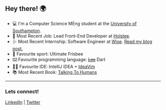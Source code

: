 ## Hey there! 🌍
* 💻 I'm a Computer Science MEng student at the [University of Southampton](https://www.southampton.ac.uk/).
* 💼 Most Recent Job: Lead Front-End Developer at [Holstee](https://www.holstee.com/).
* 🩺 Most Recent Internship: Software Engineer at [Wise](https://wise.com). [Read my blog post.](https://medium.com/wise-engineering/wise-engineering-internship-74d5dd1507fe)
* 🥏 Favourite sport: Ultimate Frisbee
* ⌨️ Favourite programming language: <strike><a href="https://github.com/britannio/lox">Lox</a></strike> Dart
* ✍🏾 Favourite IDE: IntelliJ IDEA + [IdeaVim](https://plugins.jetbrains.com/plugin/164-ideavim)
* 📚 Most Recent Book: [Talking To Humans](https://www.talkingtohumans.com/)
---
### Lets connect!
[LinkedIn](https://www.linkedin.com/in/britannio) | [Twitter](https://twitter.com/britannioj)
<!--
**britannio/britannio** is a ✨ _special_ ✨ repository because its `README.md` (this file) appears on your GitHub profile.

Here are some ideas to get you started:

- 🔭 I’m currently working on ...
- 🌱 I’m currently learning ...
- 👯 I’m looking to collaborate on ...
- 🤔 I’m looking for help with ...
- 💬 Ask me about ...
- 📫 How to reach me: ...
- 😄 Pronouns: ...
- ⚡ Fun fact: ...
-->
